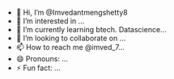 - 👋 Hi, I’m @Imvedantmengshetty8
- 👀 I’m interested in ...
- 🌱 I’m currently learning btech. Datascience...
- 💞️ I’m looking to collaborate on ...
- 📫 How to reach me @imved_7...
- 😄 Pronouns: ...
- ⚡ Fun fact: ...

<!---
Imvedantmengshetty8/Imvedantmengshetty8 is a ✨ special ✨ repository because its `README.md` (this file) appears on your GitHub profile.
You can click the Preview link to take a look at your changes.
--->
